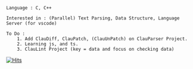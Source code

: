     Language : C, C++
    
    Interested in : (Parallel) Text Parsing, Data Structure, Language Server (for vscode)
    
    To Do :
        1. Add ClauDiff, ClauPatch, (ClauUnPatch) on ClauParser Project.
        2. Learning js, and ts.
        3. ClauLint Project (key = data and focus on checking data)
        
       
 [![Hits](https://hits.seeyoufarm.com/api/count/incr/badge.svg?url=https://github.com/vztpv)](https://hits.seeyoufarm.com)                      
